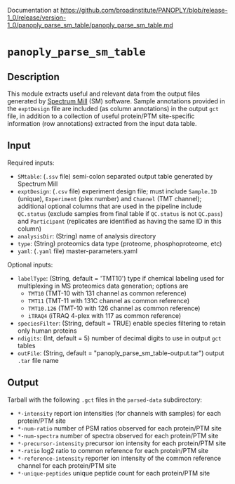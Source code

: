 Documentation at https://github.com/broadinstitute/PANOPLY/blob/release-1_0/release/version-1_0/panoply_parse_sm_table/panoply_parse_sm_table.md

# ```panoply_parse_sm_table```

## Description

This module extracts useful and relevant data from the output files generated by [Spectrum Mill](https://www.agilent.com/en/products/software-informatics/masshunter-suite/masshunter-for-life-science-research/spectrum-mill) (SM) software. Sample annotations provided in the `exptDesign` file are included (as column annotations) in the output `gct` file, in addition to a collection of useful protein/PTM site-specific information (row annotations) extracted from the input data table.

## Input

Required inputs:

* ```SMtable```: (`.ssv` file) semi-colon separated output table generated by Spectrum Mill
* ```exptDesign```: (`.csv` file) experiment design file; must include `Sample.ID` (unique), `Experiment` (plex number) and `Channel` (TMT channel); additional optional columns that are used in the pipeline include `QC.status` (exclude samples from final table if `QC.status` is not `QC.pass`) and `Participant` (replicates are identified as having the same ID in this column)
* ```analysisDir```: (String) name of analysis directory
* ```type```: (String) proteomics data type (proteome, phosphoproteome, etc)
* ```yaml```: (`.yaml` file) master-parameters.yaml

Optional inputs:

* ```labelType```: (String, default = 'TMT10') type if chemical labeling used for multiplexing in MS proteomics data generation; options are
  - `TMT10` (TMT-10 with 131 channel as common reference)
  - `TMT11` (TMT-11 with 131C channel as common reference) 
  - `TMT10.126` (TMT-10 with 126 channel as common reference)
  - `iTRAQ4` (iTRAQ 4-plex with 117 as common reference)
* ```speciesFilter```: (String, default = TRUE) enable species filtering to retain only human proteins
* ```ndigits```: (Int, default = 5) number of decimal digits to use in output `gct` tables
* ```outFile```: (String, default = "panoply_parse_sm_table-output.tar") output `.tar` file name

## Output

Tarball with the following `.gct` files in the `parsed-data` subdirectory:

* `*-intensity` report ion intensities (for channels with samples) for each protein/PTM site
* `*-num-ratio` number of PSM ratios observed for each protein/PTM site
* `*-num-spectra` number of spectra observed for each protein/PTM site
* `*-precursor-intensity` precursor ion intensity for each protein/PTM site
* `*-ratio` log2 ratio to common reference for each protein/PTM site
* `*-reference-intensity` reporter ion intensity of the common reference channel for each protein/PTM site
* `*-unique-peptides` unique peptide count for each protein/PTM site
